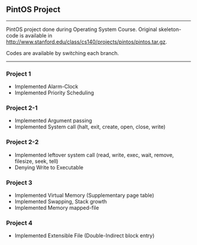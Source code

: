 ## PintOS Project 
---
PintOS project done during Operating System Course. Original skeleton-code is available in http://www.stanford.edu/class/cs140/projects/pintos/pintos.tar.gz.

Codes are available by switching each branch.

---
### Project 1

* Implemented Alarm-Clock
* Implemented Priority Scheduling

### Project 2-1

* Implemented Argument passing
* Implemented System call (halt, exit, create, open, close, write)

### Project 2-2

* Implemented leftover system call (read, write, exec, wait, remove, filesize, seek, tell)
* Denying Write to Executable

### Project 3

* Implemented Virtual Memory (Supplementary page table)
* Implemented Swapping, Stack growth
* Implemented Memory mapped-file

### Project 4

* Implemented Extensible File (Double-Indirect block entry)


